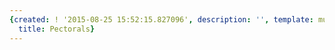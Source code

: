 ```yaml
---
{created: ! '2015-08-25 15:52:15.827096', description: '', template: muscle.html,
  title: Pectorals}
---
```

